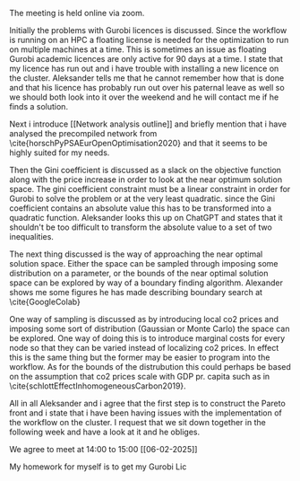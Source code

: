 The meeting is held online via zoom.

Initially the problems with Gurobi licences is discussed. Since the workflow is running on an HPC a floating license is needed for the optimization to run on multiple machines at a time. This is sometimes an issue as floating Gurobi academic licences are only active for 90 days at a time. I state that my licence has run out and i have trouble with installing a new licence on the cluster. Aleksander tells me that he cannot remember how that is done and that his licence has probably run out over his paternal leave as well so we should both look into it over the weekend and he will contact me if he finds a solution.

Next i introduce [[Network analysis outline]] and briefly mention that i have analysed the precompiled network from   \cite{horschPyPSAEurOpenOptimisation2020}
and that it seems to be highly suited for my needs.

Then the Gini coefficient is discussed as a slack on the objective function along with the price increase in order to look at the near optimum solution space. The gini coefficient constraint must be a linear constraint in order for Gurobi to solve the problem or at the very least quadratic. since the Gini coefficient contains an absolute value this has to be transformed into a quadratic function. Aleksander looks this up on ChatGPT and states that it shouldn't be too difficult to transform the absolute value to a set of two inequalities.

The next thing discussed is the way of approaching the near optimal solution space. Either the space can be sampled through imposing some distribution on a parameter, or the bounds of the near optimal solution space can be explored by way of a boundary finding algorithm. Alexander shows me some figures he has made describing boundary search at \cite{GoogleColab}

One way of sampling is discussed as by introducing local co2 prices and imposing some sort of distribution (Gaussian or Monte Carlo) the space can be explored. One way of doing this is to introduce marginal costs for every node so that they can be varied instead of localizing co2 prices. In effect this is the same thing but the former may be easier to program into the workflow. As for the bounds of the distrubution this could perhaps be based on the assumption that co2 prices scale with GDP pr. capita such as in \cite{schlottEffectInhomogeneousCarbon2019}.

All in all Aleksander and i agree that the first step is to construct the Pareto front and i state that i have been having issues with the implementation of the workflow on the cluster. I request that we sit down together in the following week and have a look at it and he obliges.

We agree to meet at 14:00 to 15:00
[[06-02-2025]]

My homework for myself is to get my Gurobi Lic